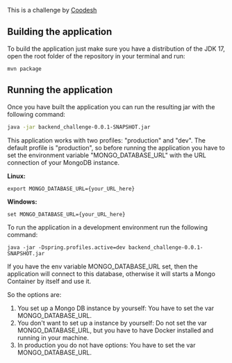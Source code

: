This is a challenge by [Coodesh](https://coodesh.com/)

## Building the application
To build the application just make sure you have a distribution of the JDK 17, open the root folder of the repository in your terminal and run:

```
mvn package
```

## Running the application
Once you have built the application you can run the resulting jar with the following command:

```sh
java -jar backend_challenge-0.0.1-SNAPSHOT.jar
```

This application works with two profiles: "production" and "dev". The default profile is "production", so before running the application you have to set the environment variable "MONGO_DATABASE_URL" with the URL connection of your MongoDB instance.

**Linux:**
```
export MONGO_DATABASE_URL={your_URL_here}
```

**Windows:**
```
set MONGO_DATABASE_URL={your_URL_here}
```

To run the application in a development environment run the following command:
```
java -jar -Dspring.profiles.active=dev backend_challenge-0.0.1-SNAPSHOT.jar
```

If you have the env variable MONGO_DATABASE_URL set, then the application will connect to this database, otherwise it will starts a Mongo Container by itself and use it.

So the options are:
1. You set up a Mongo DB instance by yourself: You have to set the var MONGO_DATABASE_URL.
2. You don't want to set up a instance by yourself: Do not set the var MONGO_DATABASE_URL, but you have to have Docker installed and running in your machine.
3. In production you do not have options: You have to set the var MONGO_DATABASE_URL.